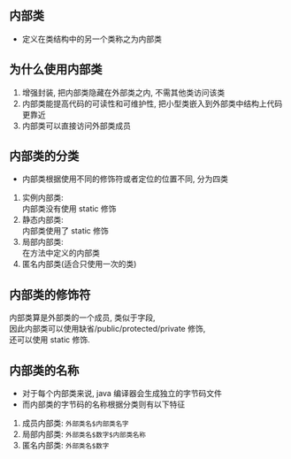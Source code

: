 ## 内部类
- 定义在类结构中的另一个类称之为内部类

## 为什么使用内部类
1. 增强封装, 把内部类隐藏在外部类之内, 不需其他类访问该类
2. 内部类能提高代码的可读性和可维护性, 把小型类嵌入到外部类中结构上代码更靠近
3. 内部类可以直接访问外部类成员

## 内部类的分类
- 内部类根据使用不同的修饰符或者定位的位置不同, 分为四类
1. 实例内部类:  
   内部类没有使用 static 修饰
2. 静态内部类:  
   内部类使用了 static 修饰
3. 局部内部类:  
   在方法中定义的内部类
4. 匿名内部类(适合只使用一次的类)  

## 内部类的修饰符
内部类算是外部类的一个成员, 类似于字段,  
因此内部类可以使用缺省/public/protected/private 修饰,  
还可以使用 static 修饰.

## 内部类的名称
- 对于每个内部类来说, java 编译器会生成独立的字节码文件
- 而内部类的字节码的名称根据分类则有以下特征
1. 成员内部类: `外部类名$内部类名字`
2. 局部内部类: `外部类名$数字$内部类名称`
3. 匿名内部类: `外部类名$数字`